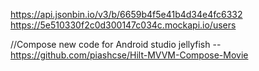 
https://api.jsonbin.io/v3/b/6659b4f5e41b4d34e4fc6332 
https://5e510330f2c0d300147c034c.mockapi.io/users

//Compose new code for Android studio jellyfish --
https://github.com/piashcse/Hilt-MVVM-Compose-Movie
